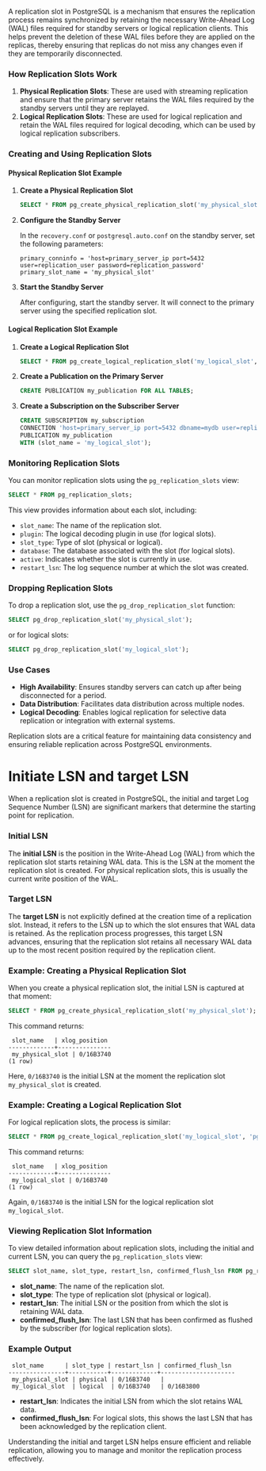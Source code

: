 A replication slot in PostgreSQL is a mechanism that ensures the replication process remains synchronized by retaining the necessary Write-Ahead Log (WAL) files required for standby servers or logical replication clients. This helps prevent the deletion of these WAL files before they are applied on the replicas, thereby ensuring that replicas do not miss any changes even if they are temporarily disconnected.

### How Replication Slots Work

1. **Physical Replication Slots**: These are used with streaming replication and ensure that the primary server retains the WAL files required by the standby servers until they are replayed. 
2. **Logical Replication Slots**: These are used for logical replication and retain the WAL files required for logical decoding, which can be used by logical replication subscribers.

### Creating and Using Replication Slots

#### Physical Replication Slot Example

1. **Create a Physical Replication Slot**

   ```sql
   SELECT * FROM pg_create_physical_replication_slot('my_physical_slot');
   ```

2. **Configure the Standby Server**

   In the `recovery.conf` or `postgresql.auto.conf` on the standby server, set the following parameters:

   ```plaintext
   primary_conninfo = 'host=primary_server_ip port=5432 user=replication_user password=replication_password'
   primary_slot_name = 'my_physical_slot'
   ```

3. **Start the Standby Server**

   After configuring, start the standby server. It will connect to the primary server using the specified replication slot.

#### Logical Replication Slot Example

1. **Create a Logical Replication Slot**

   ```sql
   SELECT * FROM pg_create_logical_replication_slot('my_logical_slot', 'pgoutput');
   ```

2. **Create a Publication on the Primary Server**

   ```sql
   CREATE PUBLICATION my_publication FOR ALL TABLES;
   ```

3. **Create a Subscription on the Subscriber Server**

   ```sql
   CREATE SUBSCRIPTION my_subscription 
   CONNECTION 'host=primary_server_ip port=5432 dbname=mydb user=replication_user password=replication_password' 
   PUBLICATION my_publication 
   WITH (slot_name = 'my_logical_slot');
   ```

### Monitoring Replication Slots

You can monitor replication slots using the `pg_replication_slots` view:

```sql
SELECT * FROM pg_replication_slots;
```

This view provides information about each slot, including:

- `slot_name`: The name of the replication slot.
- `plugin`: The logical decoding plugin in use (for logical slots).
- `slot_type`: Type of slot (physical or logical).
- `database`: The database associated with the slot (for logical slots).
- `active`: Indicates whether the slot is currently in use.
- `restart_lsn`: The log sequence number at which the slot was created.

### Dropping Replication Slots

To drop a replication slot, use the `pg_drop_replication_slot` function:

```sql
SELECT pg_drop_replication_slot('my_physical_slot');
```

or for logical slots:

```sql
SELECT pg_drop_replication_slot('my_logical_slot');
```

### Use Cases

- **High Availability**: Ensures standby servers can catch up after being disconnected for a period.
- **Data Distribution**: Facilitates data distribution across multiple nodes.
- **Logical Decoding**: Enables logical replication for selective data replication or integration with external systems.

Replication slots are a critical feature for maintaining data consistency and ensuring reliable replication across PostgreSQL environments.


# Initiate LSN and target LSN

When a replication slot is created in PostgreSQL, the initial and target Log Sequence Number (LSN) are significant markers that determine the starting point for replication.

### Initial LSN

The **initial LSN** is the position in the Write-Ahead Log (WAL) from which the replication slot starts retaining WAL data. This is the LSN at the moment the replication slot is created. For physical replication slots, this is usually the current write position of the WAL.

### Target LSN

The **target LSN** is not explicitly defined at the creation time of a replication slot. Instead, it refers to the LSN up to which the slot ensures that WAL data is retained. As the replication process progresses, this target LSN advances, ensuring that the replication slot retains all necessary WAL data up to the most recent position required by the replication client.

### Example: Creating a Physical Replication Slot

When you create a physical replication slot, the initial LSN is captured at that moment:

```sql
SELECT * FROM pg_create_physical_replication_slot('my_physical_slot');
```

This command returns:

```plaintext
 slot_name   | xlog_position 
-------------+---------------
 my_physical_slot | 0/16B3740 
(1 row)
```

Here, `0/16B3740` is the initial LSN at the moment the replication slot `my_physical_slot` is created.

### Example: Creating a Logical Replication Slot

For logical replication slots, the process is similar:

```sql
SELECT * FROM pg_create_logical_replication_slot('my_logical_slot', 'pgoutput');
```

This command returns:

```plaintext
 slot_name   | xlog_position 
-------------+---------------
 my_logical_slot | 0/16B3740 
(1 row)
```

Again, `0/16B3740` is the initial LSN for the logical replication slot `my_logical_slot`.

### Viewing Replication Slot Information

To view detailed information about replication slots, including the initial and current LSN, you can query the `pg_replication_slots` view:

```sql
SELECT slot_name, slot_type, restart_lsn, confirmed_flush_lsn FROM pg_replication_slots;
```

- **slot_name**: The name of the replication slot.
- **slot_type**: The type of replication slot (physical or logical).
- **restart_lsn**: The initial LSN or the position from which the slot is retaining WAL data.
- **confirmed_flush_lsn**: The last LSN that has been confirmed as flushed by the subscriber (for logical replication slots).

### Example Output

```plaintext
 slot_name      | slot_type | restart_lsn | confirmed_flush_lsn 
----------------+-----------+-------------+---------------------
 my_physical_slot | physical | 0/16B3740   | 
 my_logical_slot  | logical  | 0/16B3740   | 0/16B3800
```

- **restart_lsn**: Indicates the initial LSN from which the slot retains WAL data.
- **confirmed_flush_lsn**: For logical slots, this shows the last LSN that has been acknowledged by the replication client.

Understanding the initial and target LSN helps ensure efficient and reliable replication, allowing you to manage and monitor the replication process effectively.
